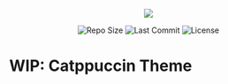 <p align="center">
  <img src="header.png" />
</p>

<p align="center">
  <img alt="Repo Size" src="https://custom-icon-badges.demolab.com/github/repo-size/slashedzer0/nobara-dotfiles?style=for-the-badge&logo=file-zip&logoColor=white" />
  <img alt="Last Commit" src="https://custom-icon-badges.demolab.com/github/last-commit/slashedzer0/nobara-dotfiles?style=for-the-badge&logo=history&logoColor=white" />
  <img alt="License" src="https://custom-icon-badges.demolab.com/github/license/slashedzer0/nobara-dotfiles?style=for-the-badge&logo=law&logoColor=white">
</p>

# WIP: Catppuccin Theme